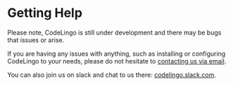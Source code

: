 # Getting Help
Please note, CodeLingo is still under development and there may be bugs that issues or arise.

If you are having any issues with anything, such as installing or configuring CodeLingo to your needs, please do not hesitate to [contacting us via email](mailto:hello@codelingo.io).

You can also join us on slack and chat to us there: [codelingo.slack.com](https://codelingo.slack.com).
